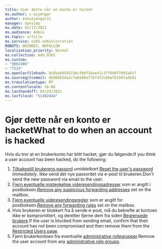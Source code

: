 ```yaml
---
title: Gjør dette når en konto er hacket
ms.author: v-aiyengar
author: AshaIyengar21
manager: dansimp
ms.date: 02/17/2021
ms.audience: Admin
ms.topic: article
ms.service: o365-administration
ROBOTS: NOINDEX, NOFOLLOW
localization_priority: Normal
ms.collection: Adm_O365
ms.custom:
- "9002486"
- "7524"
ms.openlocfilehash: 9c6bab9545136cf6bf26ae41c3776d6f7892a81f
ms.sourcegitcommit: db908b3da2c7a6508a77bf4f2c80afb294fadbd1
ms.translationtype: MT
ms.contentlocale: nb-NO
ms.lasthandoff: 03/29/2021
ms.locfileid: "51402444"
---
```

# <a name="what-to-do-when-an-account-is-hacked"></a><span data-ttu-id="6d3a3-102">Gjør dette når en konto er hacket</span><span class="sxs-lookup"><span data-stu-id="6d3a3-102">What to do when an account is hacked</span></span>

<span data-ttu-id="6d3a3-103">Hvis du tror at en brukerkonto har blitt hacket, gjør du følgende:</span><span class="sxs-lookup"><span data-stu-id="6d3a3-103">If you think a user account has been hacked, do the following:</span></span>

1. <span data-ttu-id="6d3a3-104">[Tilbakestill brukerens passord](https://go.microsoft.com/fwlink/?linkid=2103704) *umiddelbart*.</span><span class="sxs-lookup"><span data-stu-id="6d3a3-104">[Reset the user's password](https://go.microsoft.com/fwlink/?linkid=2103704) *immediately*.</span></span> <span data-ttu-id="6d3a3-105">Ikke send det nye passordet via e-post til brukeren.</span><span class="sxs-lookup"><span data-stu-id="6d3a3-105">Don't send the new password via email to the user.</span></span>
1. <span data-ttu-id="6d3a3-106">[Fjern eventuelle mistenkelige videresendingsadresser](https://go.microsoft.com/fwlink/?linkid=2103705) som er angitt i postboksen.</span><span class="sxs-lookup"><span data-stu-id="6d3a3-106">[Remove any suspicious forwarding addresses](https://go.microsoft.com/fwlink/?linkid=2103705) set on the mailbox.</span></span>
1. <span data-ttu-id="6d3a3-107">[Fjern eventuelle videresendingsregler](https://go.microsoft.com/fwlink/?linkid=2103706) som er angitt for postboksen.</span><span class="sxs-lookup"><span data-stu-id="6d3a3-107">[Remove any forwarding rules](https://go.microsoft.com/fwlink/?linkid=2103706) set on the mailbox.</span></span>
1. <span data-ttu-id="6d3a3-108">Hvis brukeren er blokkert fra å sende e-post, må du bekrefte at kontoen ikke er kompromittert, og deretter fjerne dem fra siden [Begrensede brukere](https://go.microsoft.com/fwlink/?linkid=2103706).</span><span class="sxs-lookup"><span data-stu-id="6d3a3-108">If the user is blocked from sending email, confirm that their account has not been compromised and then remove them from the [Restricted Users page](https://go.microsoft.com/fwlink/?linkid=2103706).</span></span>
1. <span data-ttu-id="6d3a3-109">Fjern brukerkontoen fra eventuelle [administrative rollegrupper](https://go.microsoft.com/fwlink/?linkid=2092294).</span><span class="sxs-lookup"><span data-stu-id="6d3a3-109">Remove the user account from any [administrative role groups](https://go.microsoft.com/fwlink/?linkid=2092294).</span></span>